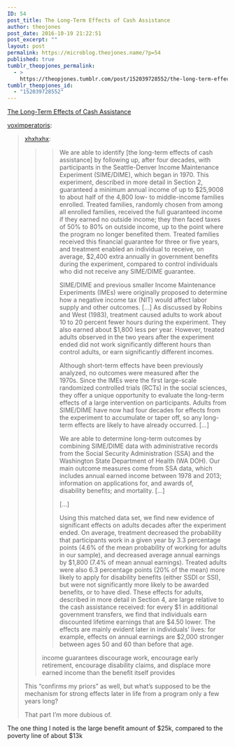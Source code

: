 ```yaml
---
ID: 54
post_title: The Long-Term Effects of Cash Assistance
author: theojones
post_date: 2016-10-19 21:22:51
post_excerpt: ""
layout: post
permalink: https://microblog.theojones.name/?p=54
published: true
tumblr_theopjones_permalink:
  - >
    https://theopjones.tumblr.com/post/152039728552/the-long-term-effects-of-cash-assistance
tumblr_theopjones_id:
  - "152039728552"
---
```

<a href='http://web.stanford.edu/~djprice/papers/djprice_jmp.pdf'>The Long-Term Effects of Cash Assistance</a><div class="link_description"><p><a href="http://voximperatoris.tumblr.com/post/152037998897/the-long-term-effects-of-cash-assistance" class="tumblr_blog">voximperatoris</a>:</p><blockquote>
<p><a class="tumblr_blog" href="http://xhxhxhx.tumblr.com/post/152037687937">xhxhxhx</a>:</p>
<blockquote>
<blockquote>
<p>We are able to identify
[the long-term effects of cash assistance] by following up, after four decades, with participants in the Seattle-Denver Income
Maintenance Experiment (SIME/DIME), which began in 1970. This experiment, described in more
detail in Section 2, guaranteed a minimum annual income of up to $25,9008
to about half of the
4,800 low- to middle-income families enrolled. Treated families, randomly chosen from among all
enrolled families, received the full guaranteed income if they earned no outside income; they then
faced taxes of 50% to 80% on outside income, up to the point where the program no longer benefited
them. Treated families received this financial guarantee for three or five years, and treatment
enabled an individual to receive, on average, $2,400 extra annually in government benefits during the experiment, compared to control individuals who did not receive any SIME/DIME guarantee.<br /></p>
<p>SIME/DIME and previous smaller Income Maintenance Experiments (IMEs) were originally
proposed to determine how a negative income tax (NIT) would affect labor supply and other outcomes. […] As discussed
by Robins and West (1983), treatment caused adults to work about 10 to 20 percent fewer hours
during the experiment. They also earned about $1,800 less per year. However, treated adults observed
in the two years after the experiment ended did not work significantly different hours than
control adults, or earn significantly different incomes.<br /></p>
<p>Although short-term effects have been previously analyzed, no outcomes were measured after
the 1970s. Since the IMEs were the first large-scale randomized controlled trials (RCTs) in the social
sciences, they offer a unique opportunity to evaluate the long-term effects of a large intervention on
participants. Adults from SIME/DIME have now had four decades for effects from the experiment
to accumulate or taper off, so any long-term effects are likely to have already occurred. […]<br /></p>
<p>We are able to determine long-term outcomes by combining SIME/DIME data with administrative
records from the Social Security Administration (SSA) and the Washington State Department
of Health (WA DOH). Our main outcome measures come from SSA data, which includes annual
earned income between 1978 and 2013; information on applications for, and awards of, disability benefits; and mortality. […]<br /></p>
<p>[…]</p>
<p>Using this matched data set, we find new evidence of significant effects on adults decades after
the experiment ended. On average, treatment decreased the probability that participants work
in a given year by 3.3 percentage points (4.6% of the mean probability of working for adults in
our sample), and decreased average annual earnings by $1,800 (7.4% of mean annual earnings).
Treated adults were also 6.3 percentage points (20% of the mean) more likely to apply for disability
benefits (either SSDI or SSI), but were not significantly more likely to be awarded benefits, or to
have died. These effects for adults, described in more detail in Section 4, are large relative to the
cash assistance received: for every $1 in additional government transfers, we find that individuals
earn discounted lifetime earnings that are $4.50 lower. The effects are mainly evident later in
individuals’ lives: for example, effects on annual earnings are $2,000 stronger between ages 50 and
60 than before that age.</p>
</blockquote>
<p>income guarantees discourage work, encourage early retirement, encourage disability claims, and displace more earned income than the benefit itself provides</p>
</blockquote>
<p>This “confirms my priors” as well, but what’s supposed to be the mechanism for strong effects later in life from a program only a few years long?</p>
<p>That part I’m more dubious of.</p>
</blockquote>
<p>The one thing I noted is the large benefit amount of $25k, compared to the poverty line of about $13k </p></div>